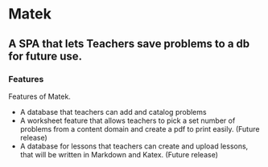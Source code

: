 # Matek

## A SPA that lets Teachers save problems to a db for future use.

### Features
Features of Matek.
- A database that teachers can add and catalog problems
- A worksheet feature that allows teachers to pick a set number of problems from a content domain and create a pdf to print easily. (Future release)
- A database for lessons that teachers can create and upload lessons, that will be written in Markdown and Katex. (Future release)




